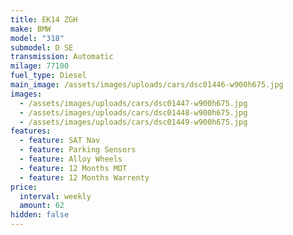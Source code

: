 ```yaml
---
title: EK14 ZGH
make: BMW
model: "318"
submodel: D SE
transmission: Automatic
milage: 77100
fuel_type: Diesel
main_image: /assets/images/uploads/cars/dsc01446-w900h675.jpg
images:
  - /assets/images/uploads/cars/dsc01447-w900h675.jpg
  - /assets/images/uploads/cars/dsc01448-w900h675.jpg
  - /assets/images/uploads/cars/dsc01449-w900h675.jpg
features:
  - feature: SAT Nav
  - feature: Parking Sensors
  - feature: Alloy Wheels
  - feature: 12 Months MOT
  - feature: 12 Months Warrenty
price:
  interval: weekly
  amount: 62
hidden: false
---
```

